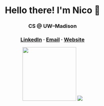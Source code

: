 <h1 align="center"> Hello there! I'm Nico 👋 </h1>
<h3 align="center"> CS @ UW–Madison</h3>

<h3 align="center" style="margin-bottom: 12px;">
  <a href="https://www.linkedin.com/in/nicosalm/">LinkedIn</a> · <a href="mailto:contact@nicosalm.dev">Email</a> · <a href="https://mmaeder.com">Website</a>
</h3>

<p align="center">
  <img height="170" src="https://github-readme-stats-nico-himself.vercel.app/api?username=nico-himself&show_icons=true&count_private=true&include_all_commits=true&hide_border=true&theme=github_dark" />
   <img src="https://github-readme-stats-nico-himself.vercel.app/api/top-langs/?username=nico-himself&count_private=true&layout=compact&count_private=true&hide_border=true&theme=github_dark" />
  
</p>
